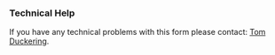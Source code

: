---
---
### Technical Help

If you have any technical problems with this form please contact: [Tom Duckering](tom@christchurchmayfair.org).